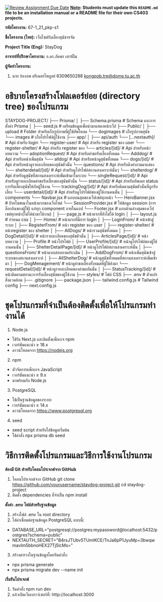 [![Review Assignment Due Date](https://classroom.github.com/assets/deadline-readme-button-22041afd0340ce965d47ae6ef1cefeee28c7c493a6346c4f15d667ab976d596c.svg)](https://classroom.github.com/a/w8H8oomW)
**<ins>Note</ins>: Students must update this `README.md` file to be an installation manual or a README file for their own CS403 projects.**

**รหัสโครงงาน:**  67-1_21_pkp-s1

**ชื่อโครงงาน (ไทย):**  เว็บไซต์รับเลี้ยงสุนัขจรจัด

**Project Title (Eng):**  StayDog

**อาจารย์ที่ปรึกษาโครงงาน:**  อ.ดร.ภัคพร เสาร์ฝั้น

**ผู้จัดทำโครงงาน:** 
1. นาย ก้องภพ ตรีเนตรไพบูลย์  6309650288 kongpob.tre@dome.tu.ac.th


# อธิบายโครงสร้างโฟลเดอร์ย่อย (directory tree) ของโปรแกรม
STAYDOG-PROJECT/
├── Prisma/
│ ├── Schema.prisma # Schema และการตั้งค่า Prisma
│ ├── seed.js # เตรียมข้อมูลเพื่อนำมาแสดงหน้าเว็ป
├── Public/
│ ├── upload # Folder สำหรับเก็บรูปภาพที่ผู้ใช้อัพโหลด
    └── dogimages # เก็บรูปภาพสุนัข
    └── images # เก็บโปรไฟล์ผู้ใช้งาน
├── app/
│ ├── api/auth
    └── [...nextauth]/ # Api สำหรับ login
    └── register-user/ # Api สำหรับ register ของ user
    └── register-shelter/ # Api สำหรับ register ของ 
    └── articles/[id]/  # Api สำหรับหน้าบทความ
    └── adoptionRequest/ # Api สำหรับคำขอรับเลี้ยงทั้งหมด
    └── Adddog/ # Api สำหรับหน้าเพิ่มสุนัข
    └── alldog/ # Api สำหรับหน้าดูสุนัขทั้งหมด
    └── dogs/[id]/ # Api สำหรับหน้าดูรายละเอียดของสุนัขตัวนั้น
    └── questions/ # Api สำหรับดึงคำถามมาแสดง
    └── shelterdetail/[id]/ # Api สำหรับดูโปรไฟล์สถานสงเคราะห์นั้นๆ
    └── shelterdog/ # Api สำหรับดูสุนัขที่สถานสงเคราะห์เพิ่่มเข้ามาในระบบ
    └── singleRequest/[id]/ # Api สำหรับดูรายละเอียดคำขอรับเลี้ยงของสุนัขตัวนั้น
        └── status/[id]/ # Api สำหรับอัพเดท status การรับเลี้ยงสุนัขให้กับผู้ใช้งาน
    └── trackingDog/[id]/ # Api สำหรับติดตามสุนัขตัวนั้นที่ถูกรับเลี้ยง
    └── userdetail/[id]/ # Api สำหรับดูโปรไฟล์ของผู้ใช้งานคนนั้น
│ ├── components
    └── Navbar.jsx # แถบบนสุดของเว็ปเซต์ทุกหน้า
    └── HeroBanner.jsx # ป้ายโฆษณาในหน้าแรกของเว็บไซต์
    └── SessionProvider.jsx #  ให้ข้อมูล session (การล็อกอินของผู้ใช้) แก่ทุก component ภายในแอป
    └── Footer.jsx # แถบด้านล่างสุดของเว็ปเซต์ทุกหน้า(ไม่ได้นำมาใช้งาน)
│ ├── page.js # หน้าแรกที่ยังไม่ได้ login
│ ├── layout.js # กำหนด css
│ ├── Home/ # หน้าแรกที่มีการ login
│ ├── LoginFrom/ # หน้าเข้าสู่ระบบ
│ ├── RegisterFrom/ # หน้า register ของ user
│ ├── register-shelter/ # หน้าregister ของ shelter
│ ├── AllDogs/ # หน้ารวมสุนัขทั้งหมด
│ ├── DogDetail/[id]/ # หน้ารายละเอียดของสุนัขตัวนั้น
│ ├── ArticlesPage/[id]/ # หน้าบทความ
│ ├── Profile # หน้าโปรไฟล์
│ ├── UserProfile/[id]/ # หน้าดูโปรไฟล์ของผู้ใช้งานคนนั้น
│ ├── ShelterDetailPage/[id]/ # หน้าดูโปรไฟล์สถานสงเคราะห์นั้น
│ ├── questionsFrom/ # หน้าแบบสอบถามประเมิน
│ ├── AddDogFrom/ # หน้าเพิ่มสุนัขเข้าสู่ระบบของสถานสงเคราะห์
│ ├── AllShelterDog/ # หน้าดูสุนัขทั้งหมดที่สถานสงเคราะห์เพิ่มเข้ามา
│ ├── DogMenagement/ # หน้าดูคำขอเลี้ยงทั้งหมดที่ผู้ใช้ส่งมา
      └── requestDetail/[id]/ # หน้าดูรายละเอียดของคำขออันนั้น
│ ├── StatusTracking/[id]/ # หน้าติดตามสถานะการรับเลี้ยงสุนัขของผู้ใช้งาน
├── styles/ # ไฟล์ CSS 
├── .env # ตัวแปรสิ่งแวดล้อม
├── .gitignore
├── package.json
├── tailwind.config.js # Tailwind config
├── next.config.js 
# ชุดโปรแกรมที่จําเป็นต้องติดตั้งเพื่อให้โปรแกรมทํางานได้

1. Node.js
- ใช้รัน Next.js และติดตั้งแพ็กเกจ npm
- เวอร์ชันแนะนำ ≥ 18.x
- ดาวน์โหลดจาก https://nodejs.org
2. npm
- ตัวจัดการแพ็กเกจ JavaScript
- เวอร์ชันแนะนำ ≥ 9.x   
- มาพร้อมกับ Node.js
3. PostgreSQL
- ใช้เป็นฐานข้อมูลของระบบ
- เวอร์ชันแนะนำ ≥ 14.x 
- ดาวน์โหลดจาก https://www.postgresql.org 
4. seed
- seed script สำหรับใส่ข้อมูลเริ่มต้น
- ใช้คำสั่ง npx prisma db seed
  
# วิธีการติดตั้งโปรแกรมและวิธีการใช้งานโปรแกรม

**ต้องมี Git	สำหรับโคลนโปรเจกต์จาก GitHub** 
1. โคลนโปรเจกต์จาก GitHub
git clone https://github.com/yourusername/staydog-project.git
cd staydog-project
2. ติดตั้ง dependencies ที่จำเป็น
npm install

**ตั้งค่า .env ไฟล์สำหรับฐานข้อมูล** 
1. สร้างไฟล์ .env ใน root directory
2. ใส่ค่าเชื่อมต่อฐานข้อมูล PostgreSQL แบบนี้:
- DATABASE_URL="postgresql://postgres:mypassword@localhost:5432/postgres?schema=public"
- NEXTAUTH_SECRET="B4rsJTUbv5TUmIKCE/TnJa6pP1JyuMp+3bwqwmavIm5bbnoHEX27Tj5lcMs="
3. สร้างตารางในฐานข้อมูลโดยรันคำสั่ง:
- npx prisma generate
- npx prisma migrate dev --name init

**เริ่มรันโปรเจกต์** 
1. รันคำสั่ง npm run dev
2. แล้วเปิดเว็บเบราว์เซอร์ที่: http://localhost:3000
